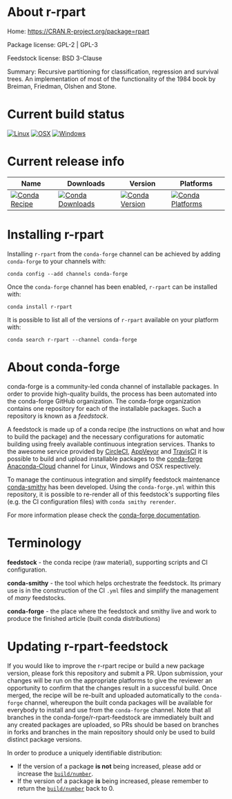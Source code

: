 About r-rpart
=============

Home: https://CRAN.R-project.org/package=rpart

Package license: GPL-2 | GPL-3

Feedstock license: BSD 3-Clause

Summary: Recursive partitioning for classification,  regression and survival trees.  An implementation of most of the  functionality of the 1984 book by Breiman, Friedman, Olshen and Stone.



Current build status
====================

[![Linux](https://img.shields.io/circleci/project/github/conda-forge/r-rpart-feedstock/master.svg?label=Linux)](https://circleci.com/gh/conda-forge/r-rpart-feedstock)
[![OSX](https://img.shields.io/travis/conda-forge/r-rpart-feedstock/master.svg?label=macOS)](https://travis-ci.org/conda-forge/r-rpart-feedstock)
[![Windows](https://img.shields.io/appveyor/ci/conda-forge/r-rpart-feedstock/master.svg?label=Windows)](https://ci.appveyor.com/project/conda-forge/r-rpart-feedstock/branch/master)

Current release info
====================

| Name | Downloads | Version | Platforms |
| --- | --- | --- | --- |
| [![Conda Recipe](https://img.shields.io/badge/recipe-r--rpart-green.svg)](https://anaconda.org/conda-forge/r-rpart) | [![Conda Downloads](https://img.shields.io/conda/dn/conda-forge/r-rpart.svg)](https://anaconda.org/conda-forge/r-rpart) | [![Conda Version](https://img.shields.io/conda/vn/conda-forge/r-rpart.svg)](https://anaconda.org/conda-forge/r-rpart) | [![Conda Platforms](https://img.shields.io/conda/pn/conda-forge/r-rpart.svg)](https://anaconda.org/conda-forge/r-rpart) |

Installing r-rpart
==================

Installing `r-rpart` from the `conda-forge` channel can be achieved by adding `conda-forge` to your channels with:

```
conda config --add channels conda-forge
```

Once the `conda-forge` channel has been enabled, `r-rpart` can be installed with:

```
conda install r-rpart
```

It is possible to list all of the versions of `r-rpart` available on your platform with:

```
conda search r-rpart --channel conda-forge
```


About conda-forge
=================

conda-forge is a community-led conda channel of installable packages.
In order to provide high-quality builds, the process has been automated into the
conda-forge GitHub organization. The conda-forge organization contains one repository
for each of the installable packages. Such a repository is known as a *feedstock*.

A feedstock is made up of a conda recipe (the instructions on what and how to build
the package) and the necessary configurations for automatic building using freely
available continuous integration services. Thanks to the awesome service provided by
[CircleCI](https://circleci.com/), [AppVeyor](http://www.appveyor.com/)
and [TravisCI](https://travis-ci.org/) it is possible to build and upload installable
packages to the [conda-forge](https://anaconda.org/conda-forge)
[Anaconda-Cloud](http://docs.anaconda.org/) channel for Linux, Windows and OSX respectively.

To manage the continuous integration and simplify feedstock maintenance
[conda-smithy](http://github.com/conda-forge/conda-smithy) has been developed.
Using the ``conda-forge.yml`` within this repository, it is possible to re-render all of
this feedstock's supporting files (e.g. the CI configuration files) with ``conda smithy rerender``.

For more information please check the [conda-forge documentation](https://conda-forge.org/docs/).

Terminology
===========

**feedstock** - the conda recipe (raw material), supporting scripts and CI configuration.

**conda-smithy** - the tool which helps orchestrate the feedstock.
                   Its primary use is in the construction of the CI ``.yml`` files
                   and simplify the management of *many* feedstocks.

**conda-forge** - the place where the feedstock and smithy live and work to
                  produce the finished article (built conda distributions)


Updating r-rpart-feedstock
==========================

If you would like to improve the r-rpart recipe or build a new
package version, please fork this repository and submit a PR. Upon submission,
your changes will be run on the appropriate platforms to give the reviewer an
opportunity to confirm that the changes result in a successful build. Once
merged, the recipe will be re-built and uploaded automatically to the
`conda-forge` channel, whereupon the built conda packages will be available for
everybody to install and use from the `conda-forge` channel.
Note that all branches in the conda-forge/r-rpart-feedstock are
immediately built and any created packages are uploaded, so PRs should be based
on branches in forks and branches in the main repository should only be used to
build distinct package versions.

In order to produce a uniquely identifiable distribution:
 * If the version of a package **is not** being increased, please add or increase
   the [``build/number``](http://conda.pydata.org/docs/building/meta-yaml.html#build-number-and-string).
 * If the version of a package **is** being increased, please remember to return
   the [``build/number``](http://conda.pydata.org/docs/building/meta-yaml.html#build-number-and-string)
   back to 0.